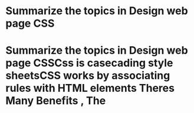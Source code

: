 # Summarize the topics in Design web page CSS

# Summarize the topics in Design web page CSS**Css is casecading style sheets**CSS works by associating rules with HTML elements Theres Many Benefits , The <style> element should use the type attribute to indicate that the styles are specified in CSS.**The color change in:** - Text- BackgroundThe <link> element can be used in an HTML document to tell the browser where to find the CSS file, href This specifies the path to the CSS file.
